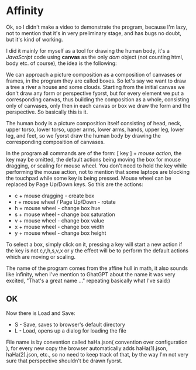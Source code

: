 # Affinity

Ok, so I didn't make a video to demonstrate the program, 
because I'm lazy, not to mention that it's in very preliminary
stage, and has bugs no doubt, but it's kind of working.

I did it mainly for myself as a tool for drawing the human body,
it's a *JavaScript* code using **canvas** as the only *dom* object
(not counting html, body etc. of course), the idea is the following:

We can approach a picture composition as a composition of canvases
or frames, in the program they are called boxes. So let's say we 
want to draw a tree a river a house and some clouds. Starting from 
the initial canvas we don't draw any form or perspective fyorst, but
for every element we put a corresponding canvas, thus building the
composition as a whole, consisting only of canvases, only then in 
each canvas or box we draw the form and the perspective. So basically 
this is it.

The human body is a picture composition itself consisting of head, 
neck, upper torso, lower torso, upper arms, lower arms, hands,
upper leg, lower leg, and feet, so we fyorst draw the human
body by drawing the corresponding composition of canvases.

In the program all commands are of the form:
[ key ] + *mouse action*, the key may be omitted, the default actions
being moving the box for mouse dragging, or scaling for mouse wheel.
You don't need to hold the key while performing the mouse action,
not to mention that some laptops are blocking the touchpad while
some key is being pressed. Mouse wheel can be replaced by Page Up/Down keys.
So this are the actions:

 * c + mouse dragging - create box
 * r + mouse wheel / Page Up/Down - rotate
 * h + mouse wheel - change box hue
 * s + mouse wheel - change box saturation
 * v + mouse wheel - change box value
 * x + mouse wheel - change box width
 * y + mouse wheel - change box height

To select a box, simply click on it, pressing a key will start a
new action if the key is not c,r,h,s,v,x or y the effect will be to
perform the default actions which are moving or scaling.

The name of the program comes from the affine hull in math, it
also sounds like infinity, when I've mention to GhatGPT about the
name it was very excited, "That's a great name ..." repeating
basically what I've said:)

## OK
Now there is Load and Save:

 * S - Save, saves to browser's default directory 
 * L - Load, opens up a dialog for loading the file

File name is by convention called haHa.json( convention over configuration ),
for every new copy the browser automatically adds haHa(1).json, 
haHa(2).json, etc., so no need to keep track of that, by the way 
I'm not very sure that perspective shouldn't be drawn fyorst.